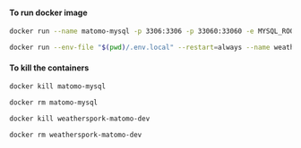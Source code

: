 #### To run docker image

```sh
docker run --name matomo-mysql -p 3306:3306 -p 33060:33060 -e MYSQL_ROOT_PASSWORD=my-secret-pw -e MYSQL_USER=mainuser -e MYSQL_PASSWORD=mainuser -d mysql
```
```sh
docker run --env-file "$(pwd)/.env.local" --restart=always --name weatherspork-matomo-dev --link matomo-mysql:db -p 80:80 -v "$(pwd)/data:/var/www/html" -d matomo:4.5.0-apache
```

#### To kill the containers

```sh
docker kill matomo-mysql
```
```sh
docker rm matomo-mysql
```
```sh
docker kill weatherspork-matomo-dev
```
```sh
docker rm weatherspork-matomo-dev
```
